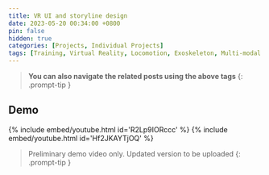 ```yaml
---
title: VR UI and storyline design
date: 2023-05-20 00:34:00 +0800
pin: false
hidden: true
categories: [Projects, Individual Projects]
tags: [Training, Virtual Reality, Locomotion, Exoskeleton, Multi-modal feedback]
---
```


> **You can also navigate the related posts using the above tags**
{: .prompt-tip }

## Demo

{% include embed/youtube.html id='R2Lp9IORccc' %}
{% include embed/youtube.html id='Hf2JKAYTjOQ' %}
> Preliminary demo video only. Updated version to be uploaded
{: .prompt-tip }
